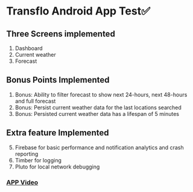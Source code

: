# Transflo Android App Test✅
## Three Screens implemented
1. Dashboard 
2. Current weather 
3. Forecast 

## Bonus Points Implemented
1.  Bonus: Ability to filter forecast to show next 24-hours, next 48-hours and full forecast
2.  Bonus: Persist current weather data for the last locations searched
3.  Bonus: Persisted current weather data has a lifespan of 5 minutes

## Extra feature Implemented

5.  Firebase for basic performance and notification analytics and crash reporting
6.  Timber for logging
7.  Pluto for local network debugging

### [APP  Video](https://youtu.be/GepHwsRHxZs)
